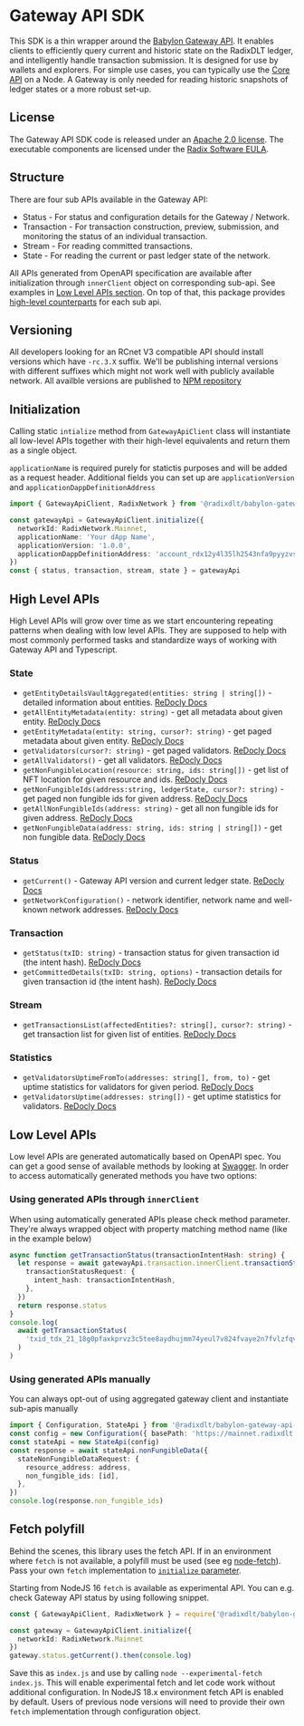 # Gateway API SDK

This SDK is a thin wrapper around the [Babylon Gateway API](https://docs.radixdlt.com/docs/network-gateway). It enables clients to efficiently query current and historic state on the RadixDLT ledger, and intelligently handle transaction submission. It is designed for use by wallets and explorers. For simple use cases, you can typically use the [Core API](https://github.com/radixdlt/babylon-node/tree/main/sdk/typescript) on a Node. A Gateway is only needed for reading historic snapshots of ledger states or a more robust set-up.

## License

The Gateway API SDK code is released under an [Apache 2.0 license](https://github.com/radixdlt/babylon-gateway/blob/main/sdk/typescript/LICENSE). The executable components are licensed under the [Radix Software EULA](http://www.radixdlt.com/terms/genericEULA).


## Structure

There are four sub APIs available in the Gateway API:

- Status - For status and configuration details for the Gateway / Network.
- Transaction - For transaction construction, preview, submission, and monitoring the status of an individual transaction.
- Stream - For reading committed transactions.
- State - For reading the current or past ledger state of the network.

All APIs generated from OpenAPI specification are available after initialization through `innerClient` object on corresponding sub-api. See examples in [Low Level APIs section](#low-level-apis). On top of that, this package provides [high-level counterparts](#high-level-apis) for each sub api.

## Versioning

All developers looking for an RCnet V3 compatible API should install versions which have `-rc.3.X` suffix. We'll be publishing internal versions with different suffixes which might not work well with publicly available network. All availble versions are published to [NPM repository](https://www.npmjs.com/package/@radixdlt/babylon-gateway-api-sdk?activeTab=versions)

## Initialization

Calling static `intialize` method from `GatewayApiClient` class will instantiate all low-level APIs together with their high-level equivalents and return them as a single object.

`applicationName` is required purely for statictis purposes and will be added as a request header. Additional fields you can set up are `applicationVersion` and `applicationDappDefinitionAddress`

```typescript
import { GatewayApiClient, RadixNetwork } from '@radixdlt/babylon-gateway-api-sdk'

const gatewayApi = GatewayApiClient.initialize({
  networkId: RadixNetwork.Mainnet,
  applicationName: 'Your dApp Name',
  applicationVersion: '1.0.0',
  applicationDappDefinitionAddress: 'account_rdx12y4l35lh2543nfa9pyyzvsh64ssu0dv6fq20gg8suslwmjvkylejgj'
})
const { status, transaction, stream, state } = gatewayApi
```

## High Level APIs

High Level APIs will grow over time as we start encountering repeating patterns when dealing with low level APIs. They are supposed to help with most commonly performed tasks and standardize ways of working with Gateway API and Typescript.

### State

- `getEntityDetailsVaultAggregated(entities: string | string[])` - detailed information about entities. [ReDocly Docs](https://radix-babylon-gateway-api.redoc.ly/#operation/StateEntityDetails)
- `getAllEntityMetadata(entity: string)` - get all metadata about given entity. [ReDocly Docs](https://radix-babylon-gateway-api.redoc.ly/#operation/EntityMetadataPage)
- `getEntityMetadata(entity: string, cursor?: string)` - get paged metadata about given entity. [ReDocly Docs](https://radix-babylon-gateway-api.redoc.ly/#operation/EntityMetadataPage)
- `getValidators(cursor?: string)` - get paged validators. [ReDocly Docs](https://radix-babylon-gateway-api.redoc.ly/#operation/StateValidatorsList)
- `getAllValidators()` - get all validators. [ReDocly Docs](https://radix-babylon-gateway-api.redoc.ly/#operation/StateValidatorsList)
- `getNonFungibleLocation(resource: string, ids: string[])` - get list of NFT location for given resource and ids. [ReDocly Docs](https://radix-babylon-gateway-api.redoc.ly/#operation/NonFungibleLocation)
- `getNonFungibleIds(address:string, ledgerState, cursor?: string)` - get paged non fungible ids for given address. [ReDocly Docs](https://radix-babylon-gateway-api.redoc.ly/#operation/NonFungibleIds)
- `getAllNonFungibleIds(address: string)` - get all non fungible ids for given address. [ReDocly Docs](https://radix-babylon-gateway-api.redoc.ly/#operation/NonFungibleIds)
- `getNonFungibleData(address: string, ids: string | string[])` - get non fungible data. [ReDocly Docs](https://radix-babylon-gateway-api.redoc.ly/#operation/NonFungibleData)

### Status

- `getCurrent()` - Gateway API version and current ledger state. [ReDocly Docs](https://radix-babylon-gateway-api.redoc.ly/#operation/GatewayStatus)
- `getNetworkConfiguration()` - network identifier, network name and well-known network addresses. [ReDocly Docs](https://radix-babylon-gateway-api.redoc.ly/#operation/NetworkConfiguration)

### Transaction

- `getStatus(txID: string)` - transaction status for given transaction id (the intent hash). [ReDocly Docs](https://radix-babylon-gateway-api.redoc.ly/#operation/TransactionStatus)
- `getCommittedDetails(txID: string, options)` - transaction details for given transaction id (the intent hash). [ReDocly Docs](https://radix-babylon-gateway-api.redoc.ly/#operation/TransactionCommittedDetails)

### Stream

- `getTransactionsList(affectedEntities?: string[], cursor?: string)` - get transaction list for given list of entities. [ReDocly Docs](https://radix-babylon-gateway-api.redoc.ly/#operation/StreamTransactions)

### Statistics

- `getValidatorsUptimeFromTo(addresses: string[], from, to)` - get uptime statistics for validators for given period. [ReDocly Docs](https://radix-babylon-gateway-api.redoc.ly/#operation/ValidatorsUptime) 
- `getValidatorsUptime(addresses: string[])` - get uptime statistics for validators. [ReDocly Docs](https://radix-babylon-gateway-api.redoc.ly/#operation/ValidatorsUptime)
  
## Low Level APIs

Low level APIs are generated automatically based on OpenAPI spec. You can get a good sense of available methods by looking at [Swagger](https://mainnet.radixdlt.com/swagger/index.html). In order to access automatically generated methods you have two options:

### Using generated APIs through `innerClient`

When using automatically generated APIs please check method parameter. They're always wrapped object with property matching method name (like in the example below) 

```typescript
async function getTransactionStatus(transactionIntentHash: string) {
  let response = await gatewayApi.transaction.innerClient.transactionStatus({
    transactionStatusRequest: {
      intent_hash: transactionIntentHash,
    },
  })
  return response.status
}
console.log(
  await getTransactionStatus(
    'txid_tdx_21_18g0pfaxkprvz3c5tee8aydhujmm74yeul7v824fvaye2n7fvlzfqvpn2kz'
  )
)
```

### Using generated APIs manually

You can always opt-out of using aggregated gateway client and instantiate sub-apis manually

```typescript
import { Configuration, StateApi } from '@radixdlt/babylon-gateway-api-sdk'
const config = new Configuration({ basePath: 'https://mainnet.radixdlt.com' })
const stateApi = new StateApi(config)
const response = await stateApi.nonFungibleData({
  stateNonFungibleDataRequest: {
    resource_address: address,
    non_fungible_ids: [id],
  },
})
console.log(response.non_fungible_ids)
```

## Fetch polyfill

Behind the scenes, this library uses the fetch API. If in an environment where `fetch` is not available, a polyfill must be used (see eg [node-fetch](https://www.npmjs.com/package/node-fetch)). Pass your own `fetch` implementation to [`initialize` parameter](https://github.com/radixdlt/babylon-gateway/blob/develop/sdk/typescript/lib/generated/runtime.ts#L20).

Starting from NodeJS 16 `fetch` is available as experimental API. You can e.g. check Gateway API status by using following snippet.

```typescript
const { GatewayApiClient, RadixNetwork } = require('@radixdlt/babylon-gateway-api-sdk')

const gateway = GatewayApiClient.initialize({
  networkId: RadixNetwork.Mainnet
})
gateway.status.getCurrent().then(console.log)
```

Save this as `index.js` and use by calling `node --experimental-fetch index.js`. This will enable experimental fetch and let code work without additional configuration. In NodeJS 18.x environment fetch API is enabled by default. Users of previous node versions will need to provide their own `fetch` implementation through configuration object.

